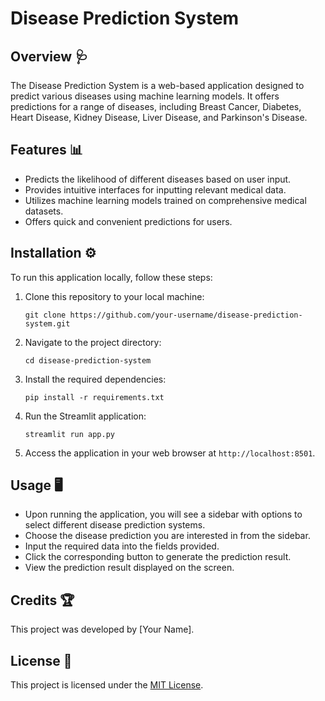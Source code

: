 # Disease Prediction System

## Overview 🩺

The Disease Prediction System is a web-based application designed to predict various diseases using machine learning models. It offers predictions for a range of diseases, including Breast Cancer, Diabetes, Heart Disease, Kidney Disease, Liver Disease, and Parkinson's Disease.

## Features 📊

- Predicts the likelihood of different diseases based on user input.
- Provides intuitive interfaces for inputting relevant medical data.
- Utilizes machine learning models trained on comprehensive medical datasets.
- Offers quick and convenient predictions for users.

## Installation ⚙️

To run this application locally, follow these steps:

1. Clone this repository to your local machine:

    ```
    git clone https://github.com/your-username/disease-prediction-system.git
    ```

2. Navigate to the project directory:

    ```
    cd disease-prediction-system
    ```

3. Install the required dependencies:

    ```
    pip install -r requirements.txt
    ```

4. Run the Streamlit application:

    ```
    streamlit run app.py
    ```

5. Access the application in your web browser at `http://localhost:8501`.

## Usage 🖥️

- Upon running the application, you will see a sidebar with options to select different disease prediction systems.
- Choose the disease prediction you are interested in from the sidebar.
- Input the required data into the fields provided.
- Click the corresponding button to generate the prediction result.
- View the prediction result displayed on the screen.

## Credits 🏆

This project was developed by [Your Name].

## License 📜

This project is licensed under the [MIT License](LICENSE).

